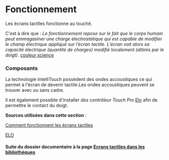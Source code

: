 # Fonctionnement 

Les écrans tactiles fonctionne au touché.  

>
C'est à dire  que : *Le fonctionnement repose sur le fait que le corps humain peut emmagasiner une charge électrostatique qui est capable de modifier le champ électrique appliqué sur l’écran tactile. L’écran voit alors sa capacité électrique (quantité de charges) modifié localement (attirés par le doigt)*. [couleur science](https://couleur-science.eu/?d=4e0bec--comment-fonctionne-un-ecran-tactile)
> 

### Composants

La technologie IntelliTouch possèdent des ondes accoustiques ce qui permet à l'écran de devenir tactile.Les ondes accoustiques peuvent se trouver avec ou sans cadre. 

Il est également possible d'installer *des contrôleur Touch Pro* [Elo](http://www.elotouch.fr/composants-tactiles.html) afin de permettre le contact du doigt.  



**Sources utilisées dans cette section** :

[Comment fonctionnent les écrans tactiles](https://couleur-science.eu/?d=4e0bec--comment-fonctionne-un-ecran-tactile)

[ELO](http://www.elotouch.fr/composants-tactiles.html)


#### Suite du dossier documentaire à la page [Ecrans tactiles dans les bibliothèques](ecranstactilesbibliotheques.md) 
